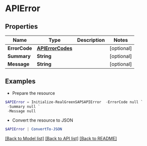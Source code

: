 # APIError
## Properties

Name | Type | Description | Notes
------------ | ------------- | ------------- | -------------
**ErrorCode** | [**APIErrorCodes**](APIErrorCodes.md) |  | [optional] 
**Summary** | **String** |  | [optional] 
**Message** | **String** |  | [optional] 

## Examples

- Prepare the resource
```powershell
$APIError = Initialize-RealGreenSAPSAPIError  -ErrorCode null `
 -Summary null `
 -Message null
```

- Convert the resource to JSON
```powershell
$APIError | ConvertTo-JSON
```

[[Back to Model list]](../README.md#documentation-for-models) [[Back to API list]](../README.md#documentation-for-api-endpoints) [[Back to README]](../README.md)

